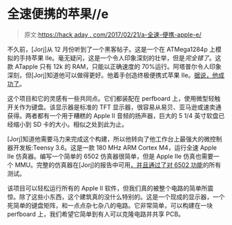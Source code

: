 # 全速便携的苹果//e

> 原文:[https://hack aday . com/2017/02/21/a-全速-便携-apple-e/](https://hackaday.com/2017/02/21/a-full-speed-portable-apple-e/)

不久前，[Jorj]从 12 月份听到了一个黑客帖子。这是一个在 ATMega1284p 上模拟的手持苹果 IIe。毫无疑问，这是一个令人印象深刻的壮举，但是*完全错了*。这款 ATapple 只有 12k 的 RAM，只能以正确速度的 70%运行。阿塔普尔令人印象深刻，但[Jorj]知道他可以做得更好。他着手创造终极便携式苹果 IIe。[据说，他成功了](https://hackaday.io/project/19925-aiie-an-embedded-apple-e-emulator)。

这个项目和它的灵感有一些共同点。它们都装配在 perfboard 上，使用微型轻触开关作为键盘。该显示器是标准的 TFT 显示器，很容易从易贝、亚马逊或速卖通获得。两者都有一个用于糟糕的 Apple II 音频的扬声器，巨大的 5 1/4 英寸软盘已经缩小到 SD 卡的大小。相似之处到此为止。

[Jorj]知道他需要马力来完成这个构建，所以他转向了他工作台上最强大的微控制器开发板:Teensy 3.6。这是一款 180 MHz ARM Cortex M4，运行全速 Apple IIe 仿真器。编写一个简单的 6502 仿真器很简单，但是 Apple IIe 仿真也需要一个 MMU。完整的仿真器在[Jorj]的报告中可用[，并且通过了](https://github.com/JorjBauer/aiie)[对 6502 功能](https://github.com/Klaus2m5/6502_65C02_functional_tests)的所有测试。

该项目可以轻松运行所有的 Apple II 软件，但我们真的被整个电路的简单所震惊。除了这些小东西，这个建筑真的没什么特别的。这是一个现成的显示器，一个死简单的键盘矩阵，和一点点杂七杂八的电路。它非常简单，可以构建在一块 perfboard 上，我们希望它简单到有人可以克隆电路并共享 PCB。